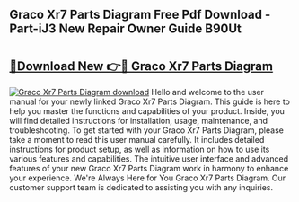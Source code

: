 ## Graco Xr7 Parts Diagram Free Pdf Download - Part-iJ3 New Repair Owner Guide B90Ut

# <h2><a href="http://dfhw17j.blite.top/?on=Graco+Xr7+Parts+Diagram">🔗Download New 👉🔴 Graco Xr7 Parts Diagram</a></h2>

[![Graco Xr7 Parts Diagram download](https://i.imgur.com/lujVjoI.png)](http://dfhw17j.blite.top/?on=Graco+Xr7+Parts+Diagram)
Hello and welcome to the user manual for your newly linked Graco Xr7 Parts Diagram. This guide is here to help you master the functions and capabilities of your product. Inside, you will find detailed instructions for installation, usage, maintenance, and troubleshooting. To get started with your Graco Xr7 Parts Diagram, please take a moment to read this user manual carefully. It includes detailed instructions for product setup, as well as information on how to use its various features and capabilities. The intuitive user interface and advanced features of your new Graco Xr7 Parts Diagram work in harmony to enhance your experience. We're Always Here for You Graco Xr7 Parts Diagram. Our customer support team is dedicated to assisting you with any inquiries.
